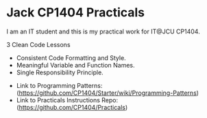 # Jack CP1404 Practicals

I am an IT student and this is my practical work for IT@JCU CP1404.

3 Clean Code Lessons

- Consistent Code Formatting and Style.
- Meaningful Variable and Function Names.
- Single Responsibility Principle.

* Link to Programming Patterns: (https://github.com/CP1404/Starter/wiki/Programming-Patterns)
* Link to Practicals Instructions Repo: (https://github.com/CP1404/Practicals)